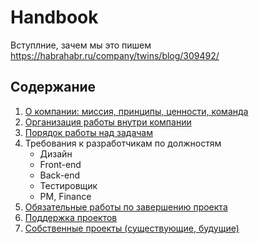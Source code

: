 # Handbook

Вступлние, зачем мы это пишем https://habrahabr.ru/company/twins/blog/309492/

## Содержание
1. [О компании: миссия, принципы, ценности, команда](company.md)
2. [Организация работы внутри компании](workflow.md)
3. [Порядок работы над задачам](issues-workflow.md)
4. Требования к разработчикам по должностям
	* Дизайн
	* Front-end
	* Back-end
	* Тестировщик
	* PM, Finance
5. [Обязательные работы по завершению проекта](project-finish.md)
6. [Поддержка проектов](support.md)
7. [Собственные проекты (существующие, будущие)](own-projects.md)